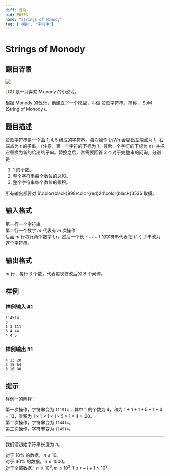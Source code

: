 ```yaml
---
diff: 普及-
pid: P6553
name: "Strings of Monody"
tag: ['模拟', '字符串']
---
```

# Strings of Monody
## 题目背景

![](https://cdn.luogu.com.cn/upload/image_hosting/tcsfyv6l.png)

LGD 是一只喜欢 Monody 的小恐龙。

根据 Monody 的音乐，他建立了一个模型，叫做 赞歌字符串。简称， SoM (String of Monody)。

## 题目描述

赞歌字符串是一个由 $1,4,5$ 组成的字符串。每次操作 LsWn 会拿出左端点为 $l$，右端点为 $r$ 的子串，（注意，第一个字符的下标为 $1$，最后一个字符的下标为 $n$）并把它替换为新的给出的子串。替换之后，你需要回答 $3$ 个对于完整串的问询，分别是：  
1. $1$ 的个数。  
2. 整个字符串每个数位的总和。  
3. 整个字符串每个数位的乘积。

所有输出都要对 $\color{black}998\color{red}24\color{black}353$ 取模。  


## 输入格式

第一行一个字符串。    
第二行一个数字 $m$ 代表有 $m$ 次操作  
后面 $m$ 行每行两个数字 $l,r$，然后一个长 $r-l+1$ 的字符串代表把 $(l,r)$ 子串改为这个字符串。   

## 输出格式

$m$ 行，每行 $3$ 个数，代表每次修改后的 $3$ 个问询。
## 样例

### 样例输入 #1
```
114514
3
1 3 111  
3 4 44
4 4 5
```
### 样例输出 #1
```
4 13 20
3 15 64
3 16 80
```
## 提示

样例一的解释：  

第一次操作，字符串变为 ```111514``` ，其中 $1$ 的个数为 $4$，和为 $1+1+1+5+1+4=13$，乘积为 $1\times 1\times 1\times 1\times 5\times 1\times 4=20$。   
第二次操作，字符串变为 ```114414```。   
第三次操作，字符串变为 ```114514```。  

---

我们设初始字符串长度为 $n$。  

对于 $10\%$ 的数据，$n\le 10$。   
对于 $40\%$ 的数据，$n\le 1000$。  
对于全部数据，$n\le 10^6, m\le 10^3, 1\le r-l+1\le 10^3$。

